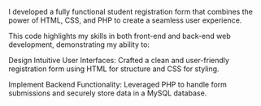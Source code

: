 I developed a fully functional student registration form that combines the power of HTML, CSS, and PHP to create a seamless user experience. 

This code highlights my skills in both front-end and back-end web development, demonstrating my ability to:

Design Intuitive User Interfaces: Crafted a clean and user-friendly registration form using HTML for structure and CSS for styling.

Implement Backend Functionality: Leveraged PHP to handle form submissions and securely store data in a MySQL database.
